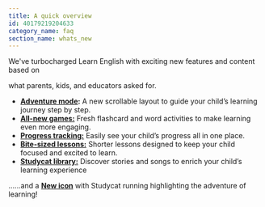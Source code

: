 ```yaml
---
title: A quick overview
id: 40179219204633
category_name: faq
section_name: whats_new
---
```

We've turbocharged Learn English with exciting new features and content based on


what parents, kids, and educators asked for.


* **[Adventure mode](https://help.studycat.com/hc/en-us/articles/40395054430233):** A new scrollable layout to guide your child’s learning journey step by step.
* [**All\-new games:**](https://help.studycat.com/hc/en-us/articles/40396868059161) Fresh flashcard and word activities to make learning even more engaging.
* [**Progress tracking:**](https://help.studycat.com/hc/en-us/articles/40392093954585) Easily see your child’s progress all in one place.
* [**Bite\-sized lessons:**](https://help.studycat.com/hc/en-us/articles/40395054430233) Shorter lessons designed to keep your child focused and excited to learn.
* [**Studycat library:**](https://help.studycat.com/hc/en-us/articles/40392018677401) Discover stories and songs to enrich your child’s learning experience


......and a [**New icon**](https://help.studycat.com/hc/en-us/articles/40378210072217) with Studycat running highlighting the adventure of learning!


  


